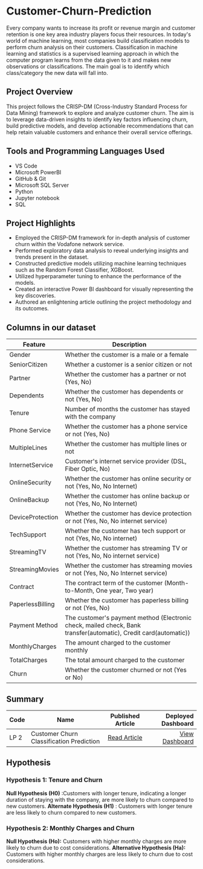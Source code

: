 # Customer-Churn-Prediction
Every company wants to increase its profit or revenue margin and customer retention is one key area industry players focus their resources. In today's world of machine learning, most companies build classification models to perform churn analysis on their customers. 
Classification in machine learning and statistics is a supervised learning approach in which the computer program learns from the data given to it and makes new observations or classifications. The main goal is to identify which class/category the new data will fall into. 

## Project Overview
This project follows the CRISP-DM (Cross-Industry Standard Process for Data Mining) framework to explore and analyze customer churn. The aim is to leverage data-driven insights to identify key factors influencing churn, build predictive models, and develop actionable recommendations that can help retain valuable customers and enhance their overall service offerings.
## Tools and Programming Languages Used
- VS Code
- Microsoft PowerBI
- GitHub & Git
- Microsoft SQL Server
- Python
- Jupyter notebook
- SQL

## Project Highlights
- Employed the CRISP-DM framework for in-depth analysis of customer churn within the Vodafone network service.
- Performed exploratory data analysis to reveal underlying insights and trends present in the dataset.
- Constructed predictive models utilizing machine learning techniques such as the Random Forest Classifier, XGBoost.
- Utilized hyperparameter tuning to enhance the performance of the models.
- Created an interactive Power BI dashboard for visually representing the key discoveries.
- Authored an enlightening article outlining the project methodology and its outcomes.
  
## Columns in our dataset
| Feature            | Description                                                                                                      |
| ---------------- | ---------------------------------------------------------------------------------------------------------------- |
| Gender           | Whether the customer is a male or a female                                                                       |
| SeniorCitizen    | Whether a customer is a senior citizen or not                                                                    |
| Partner          | Whether the customer has a partner or not (Yes, No)                                                              |
| Dependents       | Whether the customer has dependents or not (Yes, No)                                                             |
| Tenure           | Number of months the customer has stayed with the company                                                        |
| Phone Service    | Whether the customer has a phone service or not (Yes, No)                                                        |
| MultipleLines    | Whether the customer has multiple lines or not                                                                   |
| InternetService  | Customer's internet service provider (DSL, Fiber Optic, No)                                                      |
| OnlineSecurity   | Whether the customer has online security or not (Yes, No, No Internet)                                           |
| OnlineBackup     | Whether the customer has online backup or not (Yes, No, No Internet)                                             |
| DeviceProtection | Whether the customer has device protection or not (Yes, No, No internet service)                                 |
| TechSupport      | Whether the customer has tech support or not (Yes, No, No internet)                                              |
| StreamingTV      | Whether the customer has streaming TV or not (Yes, No, No internet service)                                      |
| StreamingMovies  | Whether the customer has streaming movies or not (Yes, No, No Internet service)                                  |
| Contract         | The contract term of the customer (Month-to-Month, One year, Two year)                                           |
| PaperlessBilling | Whether the customer has paperless billing or not (Yes, No)                                                      |
| Payment Method   | The customer's payment method (Electronic check, mailed check, Bank transfer(automatic), Credit card(automatic)) |
| MonthlyCharges   | The amount charged to the customer monthly                                                                       |
| TotalCharges     | The total amount charged to the customer                                                                         |
| Churn            | Whether the customer churned or not (Yes or No)                                                                  |

## Summary

| Code | Name                                     |             Published Article             |                                                                                                                                                          Deployed Dashboard |
| ---- | ---------------------------------------- | :---------------------------------------: | --------------------------------------------------------------------------------------------------------------------------------------------------------------------: |
| LP 2 | Customer Churn Classification Prediction | [Read Article](https://medium.com/@briankimagut/customer-churn-prediction-d8c873601b20) | [View Dashboard](https://app.powerbi.com/groups/me/reports/90159ab0-92c6-45bf-8d18-dd9f5c28ad94/ReportSection?experience=power-bi) |

## Hypothesis 

### Hypothesis 1: Tenure and Churn

**Null Hypothesis (H0)** :Customers with longer tenure, indicating a longer duration of staying with the company, are more likely to churn compared to new customers.
**Alternate Hypothesis (H1)** : Customers with longer tenure are less likely to churn compared to new customers.

### Hypothesis 2: Monthly Charges and Churn

**Null Hypothesis (Ho):** Customers with higher monthly charges are more likely to churn due to cost considerations.
**Alternative Hypothesis (Ha):** Customers with higher monthly charges are less likely to churn due to cost considerations.




